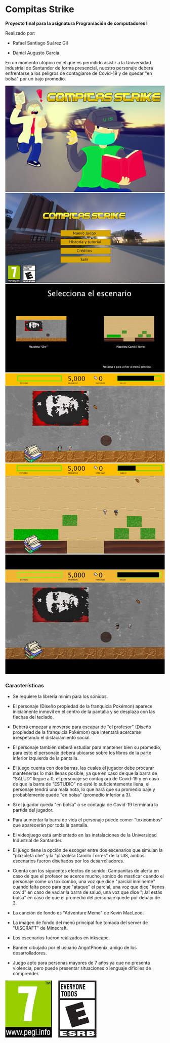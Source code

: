 Compitas Strike
================

**Proyecto final para la asignatura Programación de computadores I**

Realizado por:

- Rafael Santiago Suárez Gil

- Daniel Augusto García

En un momento utópico en el que es permitido asistir a la Universidad Industrial de Santander de forma presencial, nuestro personaje deberá enfrentarse a los peligros de contagiarse de Covid-19 y de quedar "en bolsa" por un bajo promedio.

![./capturas/banner.jpeg](./capturas/banner.jpeg)
![./capturas/captura1.png](./capturas/captura1.png)
![./capturas/captura2.png](./capturas/captura2.png)
![./capturas/captura3.png](./capturas/captura3.png)
![./capturas/captura4.png](./capturas/captura4.png)
![./capturas/mini_gameplay.gif](./capturas/mini_gameplay.gif)


### Características

- Se requiere la librería minim para los sonidos.

- El personaje (Diseño propiedad de la franquicia Pokémon) aparece inicialmente inmovil en el centro de la pantalla y se desplaza con las flechas del teclado.

- Deberá empezar a moverse para escapar de "el profesor" (Diseño propiedad de la franquicia Pokémon) que intentará acercarse irrespetando el distaciamiento social.

- El personaje también deberá estudiar para mantener bien su promedio, para esto el personaje deberá ubicarse sobre los líbros de la parte inferior izquierda de la pantalla.

- El juego cuenta con dos barras, las cuales el jugador debe procurar mantenerlas lo más llenas posible, ya que en caso de que la barra de "SALUD" llegue a 0, el personaje se contagiará de Covid-19 y en caso de que la barra de "ESTUDIO" no esté lo suficientemente llena, el personaje tendrá una mala nota, lo que hará que su promedio baje y probablemente quede "en bolsa" (promedio inferior a 3).

- Si el jugador queda "en bolsa" o se contagia de Covid-19 terminará la partida del jugador.

- Para aumentar la barra de vida el personaje puede comer "toxicombos" que aparecerán por toda la pantalla.

- El videojuego está ambientado en las instalaciones de la Universidad Industrial de Santander.

- El juego tiene la opción de escoger entre dos escenarios que simulan la "plazoleta che" y la "plazoleta Camilo Torres" de la UIS, ambos escenarios fueron diseñados por los desarrolladores.

- Cuenta con los siguientes efectos de sonido: Campanitas de alerta en caso de que el profesor se acerce mucho, sonido de masticar cuando el personaje come un toxicombo, una voz que dice "parcial inminente" cuando falta poco para que "ataque" el parcial, una voz que dice "tienes covid" en caso de vaciar la barra de salud, una voz que dice "¡Ja! estás bolsa" en caso de que el promedio del personaje quede por debajo de 3.

- La canción de fondo es "Adventure Meme" de Kevin MacLeod.

- La imagen de fondo del menú principal fue tomada del server de "UISCRAFT" de Minecraft.

- Los escenarios fueron realizados en inkscape.

- Banner dibujado por el usuario AngotPhoenix, amigo de los desarrolladores.

- Juego apto para personas mayores de 7 años ya que no presenta violencia, pero puede presentar situaciones o lenguaje dificiles de comprender.

![./capturas/clasificacion.png](./capturas/clasificacion.png)


